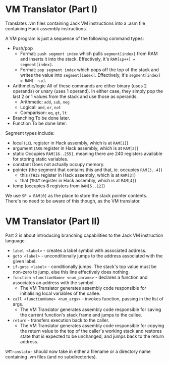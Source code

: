 # VM Translator (Part I)

Translates .vm files containing Jack VM instructions into a .asm file containing
Hack assembly instructions.

A VM program is just a sequence of the following command types:
- Push/pop
    - Format: `push segment index` which pulls `segment[index]` from RAM and
    inserts it into the stack. Effectively, it's `RAM[sp++] = segment[index]`.
    - Format: `pop segment index` which pops off the top of the stack and writes
    the value into `segment[index]`. Effectively, it's `segment[index] = RAM[--sp]`.
- Arithmetic/logic
    All of these commands are either binary (uses 2 operands) or unary (uses 1 operand). In either case, they simply pop the last 2 or 1 values from the stack and use those as operands.
    - Arithmetic: `add`, `sub`, `neg`
    - Logical: `and`, `or`, `not`
    - Comparison: `eq`, `gt`, `lt`
- Branching
    To be done later.
- Function
    To be done later.

Segment types include:
- local (`LCL` register in Hack assembly, which is at `RAM[1]`)
- argument (`ARG` register in Hack assembly, which is at `RAM[2]`)
- static
    Occupies `RAM[16..255]`, meaning there are 240 registers available for 
    storing static variables.
- constant
    Does not actually occupy memory.
- pointer (the segment that contains this and that, ie. occupies `RAM[3..4]`)
    - this (`THIS` register in Hack assembly, which is at `RAM[3]`)
    - that (`THAT` register in Hack assembly, which is at `RAM[4]`)
- temp (occupies 8 registers from `RAM[5..12]`)

We use `SP = RAM[0]` as the place to store the stack pointer contents. There's
no need to be aware of this though, as the VM translator.

# VM Translator (Part II)

Part 2 is about introducing branching capabilities to the Jack VM instruction
language. 

- `label <label>` - creates a label symbol with associated address.
- `goto <label>` - unconditionally jumps to the address associated with the given label.
- `if-goto <label>` - conditionally jumps. The stack's top value must be non-zero to jump, else this line effectively does nothing.
- `function <functionName> <num_params>` - declares a function and associates an address with the symbol.
    - The VM Translator generates assembly code responsible for initialising local variables of the callee.
- `call <functionName> <num_args>` - invokes function, passing in the list of args.
    - The VM Translator generates assembly code responsible for saving the current function's stack frame and jumps to the callee.
- `return` - transfers execution back to the caller.
    - The VM Translator generates assembly code responsible for copying the return value to the top of the caller's working stack and restores state that is expected to be unchanged, and jumps back to the return address.

`VMTranslator` should now take in either a filename or a directory name containing .vm files (and no subdirectories).

